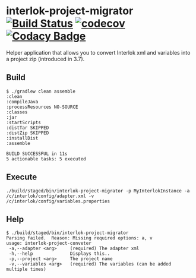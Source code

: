 # interlok-project-migrator [![Build Status](https://travis-ci.org/adaptris/interlok-project-migrator.svg?branch=develop)](https://travis-ci.org/adaptris/interlok-project-migrator) [![codecov](https://codecov.io/gh/adaptris/interlok-project-migrator/branch/develop/graph/badge.svg)](https://codecov.io/gh/adaptris/interlok-project-migrator) [![Codacy Badge](https://api.codacy.com/project/badge/Grade/8ee663bc89d14733bce1e99ba1aa9ea6)](https://www.codacy.com/app/adaptris/interlok-project-migrator?utm_source=github.com&amp;utm_medium=referral&amp;utm_content=adaptris/interlok-project-migrator&amp;utm_campaign=Badge_Grade)

Helper application that allows you to convert Interlok xml and variables into a project zip (introduced in 3.7).

## Build
```
$ ./gradlew clean assemble
:clean
:compileJava
:processResources NO-SOURCE
:classes
:jar
:startScripts
:distTar SKIPPED
:distZip SKIPPED
:installDist
:assemble

BUILD SUCCESSFUL in 11s
5 actionable tasks: 5 executed
```

## Execute
```
./build/staged/bin/interlok-project-migrator -p MyInterlokInstance -a /c/interlok/config/adapter.xml -v /c/interlok/config/variables.properties
```

## Help
```
$ ./build/staged/bin/interlok-project-migrator
Parsing failed.  Reason: Missing required options: a, v
usage: interlok-project-conveter
 -a,--adapter <arg>     (required) The adapter xml
 -h,--help              Displays this..
 -p,--project <arg>     The project name
 -v,--variables <arg>   (required) The variables (can be added multiple times)
```
